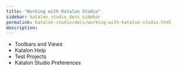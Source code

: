 ```yaml
---
title: "Working with Katalon Studio" 
sidebar: katalon_studio_docs_sidebar
permalink: katalon-studio/docs/working-with-katalon-studio.html 
description: 
---
```

*   Toolbars and Views
*   Katalon Help
*   Test Projects
*   Katalon Studio Preferences